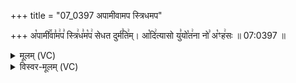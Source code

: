 +++
title = "07_0397 अपामीवामप स्त्रिधमप"

+++
अ꣡पामी꣢꣯वा꣣म꣢प꣣ स्त्रि꣢ध꣣म꣡प꣢ सेधत दुर्म꣣ति꣢म्। आ꣡दि꣢त्यासो यु꣣यो꣡त꣢ना नो꣣ अ꣡ꣳह꣢सः ॥ 07:0397 ॥

<details><summary>मूलम् (VC)</summary>

अ꣡पामी꣢꣯वा꣣म꣢प꣣ स्रि꣢ध꣣म꣡प꣢ सेधत दुर्म꣣ति꣢म् । आ꣡दि꣢त्यासो यु꣣यो꣡त꣢ना नो꣣ अ꣡ꣳह꣢सः ॥३९७॥
</details>

<details><summary>विस्वर-मूलम् (VC)</summary>

अपामीवामप स्रिधमप सेधत दुर्मतिम् । आदित्यासो युयोतना नो अꣳहसः ॥३९७॥
</details>